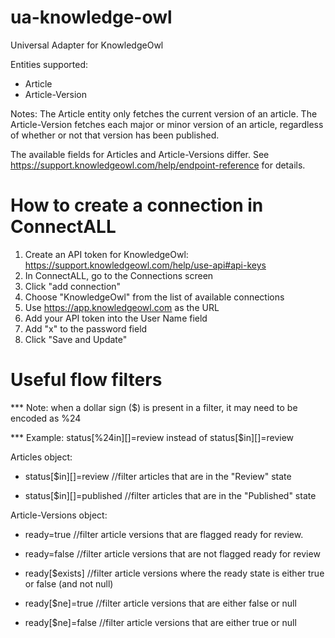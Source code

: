# ua-knowledge-owl
Universal Adapter for KnowledgeOwl

Entities supported:
* Article
* Article-Version

Notes:
The Article entity only fetches the current version of an article.
The Article-Version fetches each major or minor version of an article, regardless of whether or not that version has been published.

The available fields for Articles and Article-Versions differ. See https://support.knowledgeowl.com/help/endpoint-reference for details.

# How to create a connection in ConnectALL
1. Create an API token for KnowledgeOwl: https://support.knowledgeowl.com/help/use-api#api-keys
2. In ConnectALL, go to the Connections screen
3. Click "add connection"
4. Choose "KnowledgeOwl" from the list of available connections
5. Use https://app.knowledgeowl.com as the URL
6. Add your API token into the User Name field
7. Add "x" to the password field
8. Click "Save and Update"

# Useful flow filters

*** Note: when a dollar sign ($) is present in a filter, it may need to be encoded as %24

*** Example: status[%24in][]=review instead of status[$in][]=review

Articles object:

* status[$in][]=review       //filter articles that are in the "Review" state

* status[$in][]=published    //filter articles that are in the "Published" state

Article-Versions object:

* ready=true                //filter article versions that are flagged ready for review.

* ready=false               //filter article versions that are not flagged ready for review

* ready[$exists]            //filter article versions where the ready state is either true or false (and not null)

* ready[$ne]=true           //filter article versions that are either false or null

* ready[$ne]=false          //filter article versions that are either true or null
